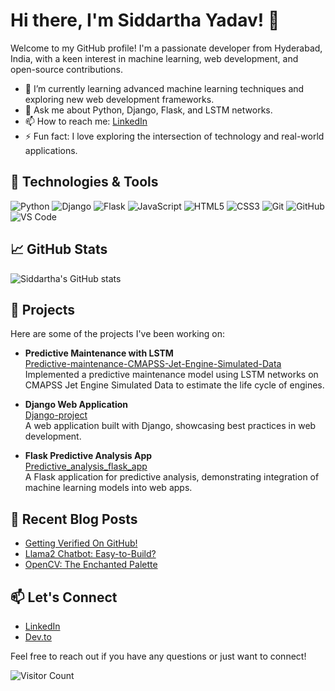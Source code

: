 # Hi there, I'm Siddartha Yadav! 👋

Welcome to my GitHub profile! I'm a passionate developer from Hyderabad, India, with a keen interest in machine learning, web development, and open-source contributions.

- 🌱 I’m currently learning advanced machine learning techniques and exploring new web development frameworks.
- 💬 Ask me about Python, Django, Flask, and LSTM networks.
- 📫 How to reach me: [LinkedIn](https://www.linkedin.com/in/thississid/)
- ⚡ Fun fact: I love exploring the intersection of technology and real-world applications.

## 🔧 Technologies & Tools

![Python](https://img.shields.io/badge/-Python-333?style=flat&logo=python)
![Django](https://img.shields.io/badge/-Django-333?style=flat&logo=django)
![Flask](https://img.shields.io/badge/-Flask-333?style=flat&logo=flask)
![JavaScript](https://img.shields.io/badge/-JavaScript-333?style=flat&logo=javascript)
![HTML5](https://img.shields.io/badge/-HTML5-333?style=flat&logo=html5)
![CSS3](https://img.shields.io/badge/-CSS3-333?style=flat&logo=css3)
![Git](https://img.shields.io/badge/-Git-333?style=flat&logo=git)
![GitHub](https://img.shields.io/badge/-GitHub-333?style=flat&logo=github)
![VS Code](https://img.shields.io/badge/-VS%20Code-333?style=flat&logo=visual-studio-code)

## 📈 GitHub Stats

![Siddartha's GitHub stats](https://github-readme-stats.vercel.app/api?username=thississid&show_icons=true&theme=radical)

## 🚀 Projects

Here are some of the projects I've been working on:

- **Predictive Maintenance with LSTM**  
  [Predictive-maintenance-CMAPSS-Jet-Engine-Simulated-Data](https://github.com/thississid/Predictive-maintenance-CMAPSS-Jet-Engine-Simulated-Data)  
  Implemented a predictive maintenance model using LSTM networks on CMAPSS Jet Engine Simulated Data to estimate the life cycle of engines.

- **Django Web Application**  
  [Django-project](https://github.com/thississid/Django-project)  
  A web application built with Django, showcasing best practices in web development.

- **Flask Predictive Analysis App**  
  [Predictive_analysis_flask_app](https://github.com/thississid/Predictive_analysis_flask_app)  
  A Flask application for predictive analysis, demonstrating integration of machine learning models into web apps.

## 📝 Recent Blog Posts

- [Getting Verified On GitHub!](https://dev.to/thississid/getting-verified-on-github-4j5e)
- [Llama2 Chatbot: Easy-to-Build?](https://dev.to/thississid/llama2-chatbot-easy-to-build-3a4e)
- [OpenCV: The Enchanted Palette](https://dev.to/thississid/opencv-the-enchanted-palette-2b6f)

## 📫 Let's Connect

- [LinkedIn](https://www.linkedin.com/in/thississid/)
- [Dev.to](https://dev.to/thississid)

Feel free to reach out if you have any questions or just want to connect!

![Visitor Count](https://visitor-badge.laobi.icu/badge?page_id=thississid.thississid)
